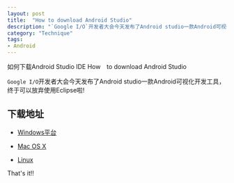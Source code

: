 ```yaml
---
layout: post
title:  "How to download Android Studio"
description: "`Google I/O`开发者大会今天发布了Android studio一款Android可视化开发工具，终于可以放弃使用Eclipse啦!如何下载Android Studio IDE "
category: "Technique"
tags:
- Android
---
```


如何下载Android Studio IDE 
How　to download Android Studio

`Google I/O`开发者大会今天发布了Android studio一款Android可视化开发工具，终于可以放弃使用Eclipse啦!


## 下载地址



- [Windows平台](http://dl.google.com/android/studio/android-studio-bundle-130.677228-windows.exe)

- [Mac OS X](http://dl.google.com/android/studio/android-studio-bundle-130.677228-mac.dmg)

- [Linux](http://dl.google.com/android/studio/android-studio-bundle-130.677228-linux.tgz)



That's it!!
